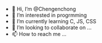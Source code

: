 - 👋 Hi, I’m @Chengenchong
- 👀 I’m interested in progrmming
- 🌱 I’m currently learning C, JS, CSS
- 💞️ I’m looking to collaborate on ...
- 📫 How to reach me ...

<!---
Chengenchong/Chengenchong is a ✨ special ✨ repository because its `README.md` (this file) appears on your GitHub profile.
You can click the Preview link to take a look at your changes.
--->
